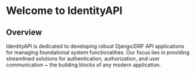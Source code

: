 # Welcome to IdentityAPI

## Overview

IdentityAPI is dedicated to developing robust Django/DRF API applications for managing foundational system functionalities. Our focus lies in providing streamlined solutions for authentication, authorization, and user communication ~ the building blocks of any modern application.
